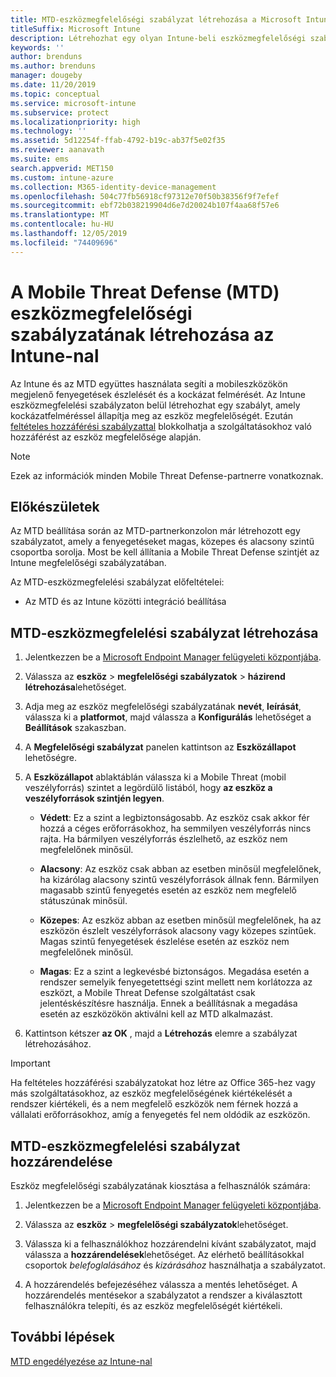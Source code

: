 ```yaml
---
title: MTD-eszközmegfelelőségi szabályzat létrehozása a Microsoft Intune-nal
titleSuffix: Microsoft Intune
description: Létrehozhat egy olyan Intune-beli eszközmegfelelőségi szabályzatot, amely az MTD-partner fenyegetettségi szintjeivel határozza meg, hogy egy mobileszköz hozzáférhet-e a céges erőforrásokhoz.
keywords: ''
author: brenduns
ms.author: brenduns
manager: dougeby
ms.date: 11/20/2019
ms.topic: conceptual
ms.service: microsoft-intune
ms.subservice: protect
ms.localizationpriority: high
ms.technology: ''
ms.assetid: 5d12254f-ffab-4792-b19c-ab37f5e02f35
ms.reviewer: aanavath
ms.suite: ems
search.appverid: MET150
ms.custom: intune-azure
ms.collection: M365-identity-device-management
ms.openlocfilehash: 504c77fb56918cf97312e70f50b38356f9f7efef
ms.sourcegitcommit: ebf72b038219904d6e7d20024b107f4aa68f57e6
ms.translationtype: MT
ms.contentlocale: hu-HU
ms.lasthandoff: 12/05/2019
ms.locfileid: "74409696"
---
```

# <a name="create-mobile-threat-defense-mtd-device-compliance-policy-with-intune"></a>A Mobile Threat Defense (MTD) eszközmegfelelőségi szabályzatának létrehozása az Intune-nal

Az Intune és az MTD együttes használata segíti a mobileszközökön megjelenő fenyegetések észlelését és a kockázat felmérését. Az Intune eszközmegfelelési szabályzaton belül létrehozhat egy szabályt, amely kockázatfelméréssel állapítja meg az eszköz megfelelőségét. Ezután [feltételes hozzáférési szabályzattal](create-conditional-access-intune.md) blokkolhatja a szolgáltatásokhoz való hozzáférést az eszköz megfelelősége alapján.

> [!NOTE]
> Ezek az információk minden Mobile Threat Defense-partnerre vonatkoznak.

## <a name="before-you-begin"></a>Előkészületek

Az MTD beállítása során az MTD-partnerkonzolon már létrehozott egy szabályzatot, amely a fenyegetéseket magas, közepes és alacsony szintű csoportba sorolja. Most be kell állítania a Mobile Threat Defense szintjét az Intune megfelelőségi szabályzatában.

Az MTD-eszközmegfelelési szabályzat előfeltételei:

- Az MTD és az Intune közötti integráció beállítása

## <a name="to-create-an-mtd-device-compliance-policy"></a>MTD-eszközmegfelelési szabályzat létrehozása

1. Jelentkezzen be a [Microsoft Endpoint Manager felügyeleti központjába](https://go.microsoft.com/fwlink/?linkid=2109431).

2. Válassza az **eszköz** > **megfelelőségi szabályzatok** > **házirend létrehozása**lehetőséget.

3. Adja meg az eszköz megfelelőségi szabályzatának **nevét**, **leírását**, válassza ki a **platformot**, majd válassza a **Konfigurálás** lehetőséget a **Beállítások** szakaszban.

4. A **Megfelelőségi szabályzat** panelen kattintson az **Eszközállapot** lehetőségre.

5. A **Eszközállapot** ablaktáblán válassza ki a Mobile Threat (mobil veszélyforrás) szintet a legördülő listából, hogy **az eszköz a veszélyforrások szintjén legyen**.

   - **Védett**: Ez a szint a legbiztonságosabb. Az eszköz csak akkor fér hozzá a céges erőforrásokhoz, ha semmilyen veszélyforrás nincs rajta. Ha bármilyen veszélyforrás észlelhető, az eszköz nem megfelelőnek minősül.

   - **Alacsony**: Az eszköz csak abban az esetben minősül megfelelőnek, ha kizárólag alacsony szintű veszélyforrások állnak fenn. Bármilyen magasabb szintű fenyegetés esetén az eszköz nem megfelelő státuszúnak minősül.

   - **Közepes**: Az eszköz abban az esetben minősül megfelelőnek, ha az eszközön észlelt veszélyforrások alacsony vagy közepes szintűek. Magas szintű fenyegetések észlelése esetén az eszköz nem megfelelőnek minősül.

   - **Magas**: Ez a szint a legkevésbé biztonságos. Megadása esetén a rendszer semelyik fenyegetettségi szint mellett nem korlátozza az eszközt, a Mobile Threat Defense szolgáltatást csak jelentéskészítésre használja. Ennek a beállításnak a megadása esetén az eszközökön aktiválni kell az MTD alkalmazást.

6. Kattintson kétszer **az OK** , majd a **Létrehozás** elemre a szabályzat létrehozásához.

> [!IMPORTANT]
> Ha feltételes hozzáférési szabályzatokat hoz létre az Office 365-hez vagy más szolgáltatásokhoz, az eszköz megfelelőségének kiértékelését a rendszer kiértékeli, és a nem megfelelő eszközök nem férnek hozzá a vállalati erőforrásokhoz, amíg a fenyegetés fel nem oldódik az eszközön.

## <a name="to-assign-an-mtd-device-compliance-policy"></a>MTD-eszközmegfelelési szabályzat hozzárendelése

Eszköz megfelelőségi szabályzatának kiosztása a felhasználók számára:

1. Jelentkezzen be a [Microsoft Endpoint Manager felügyeleti központjába](https://go.microsoft.com/fwlink/?linkid=2109431).

2. Válassza az **eszköz** > **megfelelőségi szabályzatok**lehetőséget.

3. Válassza ki a felhasználókhoz hozzárendelni kívánt szabályzatot, majd válassza a **hozzárendelések**lehetőséget. Az elérhető beállításokkal csoportok *belefoglalásához* és *kizárásához* használhatja a szabályzatot.  

4. A hozzárendelés befejezéséhez válassza a mentés lehetőséget. A hozzárendelés mentésekor a szabályzatot a rendszer a kiválasztott felhasználókra telepíti, és az eszköz megfelelőségét kiértékeli.

## <a name="next-steps"></a>További lépések

[MTD engedélyezése az Intune-nal](mtd-connector-enable.md)
